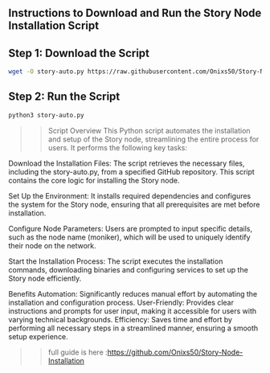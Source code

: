 
## Instructions to Download and Run the Story Node Installation Script

## Step 1: Download the Script
```bash
wget -O story-auto.py https://raw.githubusercontent.com/Onixs50/Story-Node-Installation/main/story-auto.py
```

## Step 2: Run the Script
```bash
python3 story-auto.py
```
>>Script Overview
This Python script automates the installation and setup of the Story node, streamlining the entire process for users. It performs the following key tasks:

Download the Installation Files: The script retrieves the necessary files, including the story-auto.py, from a specified GitHub repository. This script contains the core logic for installing the Story node.

Set Up the Environment: It installs required dependencies and configures the system for the Story node, ensuring that all prerequisites are met before installation.

Configure Node Parameters: Users are prompted to input specific details, such as the node name (moniker), which will be used to uniquely identify their node on the network.

Start the Installation Process: The script executes the installation commands, downloading binaries and configuring services to set up the Story node efficiently.

Benefits
Automation: Significantly reduces manual effort by automating the installation and configuration process.
User-Friendly: Provides clear instructions and prompts for user input, making it accessible for users with varying technical backgrounds.
Efficiency: Saves time and effort by performing all necessary steps in a streamlined manner, ensuring a smooth setup experience.
>> full guide is here :https://github.com/Onixs50/Story-Node-Installation
